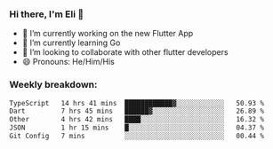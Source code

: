 ### Hi there, I'm Eli 👋
- 🔭 I’m currently working on the new Flutter App
- 🌱 I’m currently learning Go
- 🦄 I’m looking to collaborate with other flutter developers
- 😄 Pronouns: He/Him/His

### Weekly breakdown:
<!--START_SECTION:waka-->

```txt
TypeScript   14 hrs 41 mins  ████████████▓░░░░░░░░░░░░   50.93 %
Dart         7 hrs 45 mins   ██████▓░░░░░░░░░░░░░░░░░░   26.89 %
Other        4 hrs 42 mins   ████░░░░░░░░░░░░░░░░░░░░░   16.32 %
JSON         1 hr 15 mins    █░░░░░░░░░░░░░░░░░░░░░░░░   04.37 %
Git Config   7 mins          ░░░░░░░░░░░░░░░░░░░░░░░░░   00.44 %
```

<!--END_SECTION:waka-->
